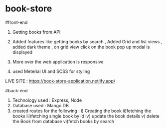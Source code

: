 # book-store

#front-end

1.  Getting books from API

2.  Added features like getting books by search ,
    Added Grid and list views ,
    added dark theme ,
    on grid view click on the book pop up modal is displayed

3.  More over the web application is responsive

4.  used Meterial UI and SCSS for styling

LIVE SITE : https://book-store-application.netlify.app/

#back-end

1. Technology used : Express, Node
2. Database used : Mango DB
3. created routes for the following :
   i) Creating the book
   ii)fetching the books
   iii)fetching single book by id
   iv) update the book details
   v) delete the Book from database
   vi)fetch books by search
